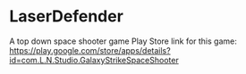 # LaserDefender

A top down space shooter game
Play Store link for this game: https://play.google.com/store/apps/details?id=com.L.N.Studio.GalaxyStrikeSpaceShooter
